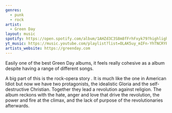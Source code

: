 ```yaml
---
genres:
  - punk
  - rock
artist:
  - Green Day
layout: music
spotify: https://open.spotify.com/album/1AHZd3C3S8m8fFrhFxyk79?highlight=spotify:track:0RT1qESYHlNcUJI0Yo5Hzl
yt_music: https://music.youtube.com/playlist?list=OLAK5uy_mIFn-YhTNCRYPqK2czZKEakLy5Gs6G89Q
artists_website: https://greenday.com
---
```

Easily one of the best Green Day albums, it feels really cohesive as a album despite having a range of different songs.

A big part of this is the rock-opera story . It is much like the one in American Idiot but now we have two protagonists, the idealistic Gloria and the self-destructive Christian. Together they lead a revolution against religion. The album reckons with the  hate, anger and love that drive the revolution, the power and fire at the climax, and the lack of purpose of the revolutionaries afterwards.